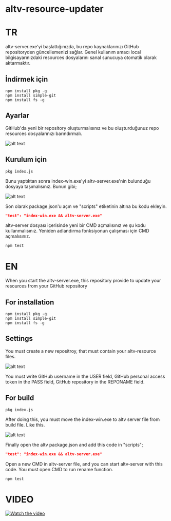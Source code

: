 # altv-resource-updater

# TR
altv-server.exe'yi başlattığınızda, bu repo kaynaklarınızı GitHub repositoryden güncellemenizi sağlar.
Genel kullanım amacı local bilgisayarınızdaki resources dosyalarını sanal sunucuya otomatik olarak aktarmaktır.

## İndirmek için
```
npm install pkg -g
npm install simple-git
npm install fs -g
```

## Ayarlar
GitHub'da yeni bir repository oluşturmalısınız ve bu oluşturduğunuz repo resources dosyalarınızı barındırmalı.
<br>

![alt text](https://i.hizliresim.com/trobi41.png)<br>

## Kurulum için
```
pkg index.js 
```
Bunu yaptıktan sonra index-win.exe'yi altv-server.exe'nin bulunduğu dosyaya taşımalısınız.
Bunun gibi;

![alt text](https://i.hizliresim.com/8n2h7ou.png)<br>

Son olarak package.json'u açın ve "scripts" etiketinin altına bu kodu ekleyin.
```json
"test": "index-win.exe && altv-server.exe"
```

altv-server dosyası içerisinde yeni bir CMD açmalısınız ve şu kodu kullanmalısınız.
Yeniden adlandırma fonksiyonun çalışması için CMD açmalısınız.
```cmd
npm test
```

# EN
When you start the altv-server.exe, this repository provide to update your resources from your GitHub repository

## For installation
```
npm install pkg -g
npm install simple-git
npm install fs -g
```

## Settings
You must create a new repositroy, that must contain your altv-resource files.
<br>

![alt text](https://i.hizliresim.com/trobi41.png)<br>

You must write GitHub username in the USER field, GitHub personal access token in the PASS field, GitHub repository in the REPONAME field.


## For build
```
pkg index.js 
```
After doing this, you must move the index-win.exe to altv server file from build file.
Like this.

![alt text](https://i.hizliresim.com/8n2h7ou.png)<br>

Finally open the altv package.json and add this code in "scripts";
```json
"test": "index-win.exe && altv-server.exe"
```

Open a new CMD in altv-server file, and you can start altv-server with this code.
You must open CMD to run rename function.
```cmd
npm test
```

# VIDEO
[![Watch the video](https://img.youtube.com/vi/apyQI8T2MRc/maxresdefault.jpg)](https://youtu.be/apyQI8T2MRc)
